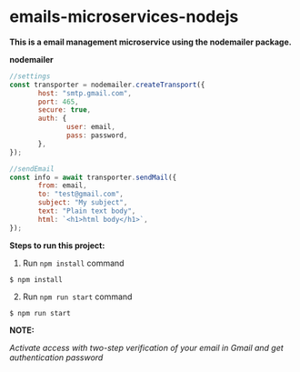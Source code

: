 # emails-microservices-nodejs

**This is a email management microservice using the nodemailer package.**

**nodemailer**

```javascript
//settings
const transporter = nodemailer.createTransport({
       host: "smtp.gmail.com",
       port: 465,
       secure: true,
       auth: {
              user: email,
              pass: password,
       },
});

//sendEmail
const info = await transporter.sendMail({
       from: email,
       to: "test@gmail.com",
       subject: "My subject",
       text: "Plain text body",
       html: `<h1>html body</h1>`,
});
```

**Steps to run this project:**

1. Run `npm install` command

```console
$ npm install
```

2. Run `npm run start` command

```console
$ npm run start
```

**NOTE:**

_Activate access with two-step verification of your email in Gmail and get authentication password_
